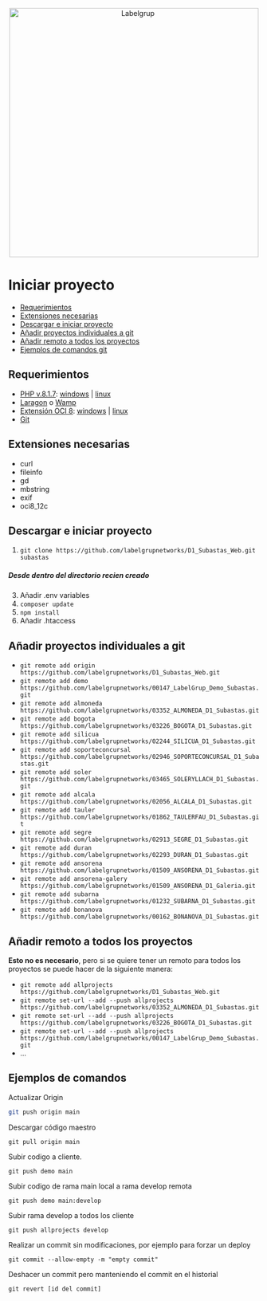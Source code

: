 <p align="center"><img src="https://www.labelgrup.com/wp-content/uploads/2016/12/Labelgrup-1.png" alt="Labelgrup" title="Gestión y mantenimiento  de sistemas informáticos" width=500></p>

# Iniciar proyecto

- [Requerimientos](#requirements)
- [Extensiones necesarias](#extensions)
- [Descargar e iniciar proyecto](#download)
- [Añadir proyectos individuales a git](#addgit)
- [Añadir remoto a todos los proyectos](#allprojects)
- [Ejemplos de comandos git](#examples)

<a name="requirements"></a>
## Requerimientos
- [PHP v.8.1.7](https://windows.php.net/download/): [windows](https://windows.php.net/downloads/releases/archives/php-8.1.7-nts-Win32-vs16-x64.zip) | [linux](https://windows.php.net/downloads/releases/archives/php-8.1.7-src.zip)
- [Laragon](https://laragon.org/) o [Wamp](https://www.wampserver.com/en/)
- [Extensión OCI 8](https://pecl.php.net/package/oci8): [windows](https://windows.php.net/downloads/pecl/releases/oci8/3.2.1/php_oci8-3.2.1-8.1-ts-vs16-x64.zip) | [linux](https://pecl.php.net/get/oci8-3.2.1.tgz)
- [Git](https://git-scm.com/)

<a name="extensions"></a>
## Extensiones necesarias
- curl
- fileinfo
- gd
- mbstring
- exif
- oci8_12c

<a name="download"></a>
## Descargar e iniciar proyecto
1. `git clone https://github.com/labelgrupnetworks/D1_Subastas_Web.git subastas`
##### Desde dentro del directorio recien creado
3. Añadir .env variables
2. `composer update`
3. `npm install`
4. Añadir .htaccess



<a name="addgit"></a>
## Añadir proyectos individuales a git
 
- `git remote add origin https://github.com/labelgrupnetworks/D1_Subastas_Web.git`
- `git remote add demo https://github.com/labelgrupnetworks/00147_LabelGrup_Demo_Subastas.git`
- `git remote add almoneda https://github.com/labelgrupnetworks/03352_ALMONEDA_D1_Subastas.git`
- `git remote add bogota https://github.com/labelgrupnetworks/03226_BOGOTA_D1_Subastas.git`
- `git remote add silicua https://github.com/labelgrupnetworks/02244_SILICUA_D1_Subastas.git`
- `git remote add soporteconcursal https://github.com/labelgrupnetworks/02946_SOPORTECONCURSAL_D1_Subastas.git`
- `git remote add soler https://github.com/labelgrupnetworks/03465_SOLERYLLACH_D1_Subastas.git`
- `git remote add alcala https://github.com/labelgrupnetworks/02056_ALCALA_D1_Subastas.git`
- `git remote add tauler https://github.com/labelgrupnetworks/01862_TAULERFAU_D1_Subastas.git`
- `git remote add segre https://github.com/labelgrupnetworks/02913_SEGRE_D1_Subastas.git`
- `git remote add duran https://github.com/labelgrupnetworks/02293_DURAN_D1_Subastas.git`
- `git remote add ansorena https://github.com/labelgrupnetworks/01509_ANSORENA_D1_Subastas.git`
- `git remote add ansorena-galery https://github.com/labelgrupnetworks/01509_ANSORENA_D1_Galeria.git`
- `git remote add subarna https://github.com/labelgrupnetworks/01232_SUBARNA_D1_Subastas.git`
- `git remote add bonanova https://github.com/labelgrupnetworks/00162_BONANOVA_D1_Subastas.git`

<a name="allprojects"></a>
## Añadir remoto a todos los proyectos

**Esto no es necesario**, pero si se quiere tener un remoto para todos los proyectos se puede hacer de la siguiente manera:

- `git remote add allprojects https://github.com/labelgrupnetworks/D1_Subastas_Web.git` 
- `git remote set-url --add --push allprojects https://github.com/labelgrupnetworks/03352_ALMONEDA_D1_Subastas.git`
- `git remote set-url --add --push allprojects https://github.com/labelgrupnetworks/03226_BOGOTA_D1_Subastas.git`
- `git remote set-url --add --push allprojects https://github.com/labelgrupnetworks/00147_LabelGrup_Demo_Subastas.git`
- ...

<a name="examples"></a>
## Ejemplos de comandos

Actualizar Origin
```sh { closeTerminalOnSuccess=false }
git push origin main
```

Descargar código maestro
```git
git pull origin main
```

Subir codigo a cliente.
```git
git push demo main
```

Subir codigo de rama main local a rama develop remota
```git
git push demo main:develop
```

Subir rama develop a todos los cliente
```git
git push allprojects develop
```

Realizar un commit sin modificaciones, por ejemplo para forzar un deploy
```git
git commit --allow-empty -m "empty commit"
```

Deshacer un commit pero manteniendo el commit en el historial
```git
git revert [id del commit]
```
